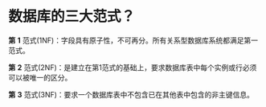 # 数据库的三大范式？

**第** **1** 范式(1NF)：字段具有原子性，不可再分。所有关系型数据库系统都满足第一范式。

**第** **2** 范式(2NF)：是建立在第1范式的基础上，要求数据库表中每个实例或行必须可以被唯一的区分。

**第** **3** 范式(3NF)：要求一个数据库表中不包含已在其他表中包含的非主键信息。

‍
